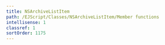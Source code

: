 ```yaml
---
title: NSArchiveListItem
path: /EJScript/Classes/NSArchiveListItem/Member functions
intellisense: 1
classref: 1
sortOrder: 1175
---
```





